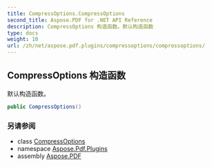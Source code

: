 ```yaml
---
title: CompressOptions.CompressOptions
second_title: Aspose.PDF for .NET API Reference
description: CompressOptions 构造函数。默认构造函数
type: docs
weight: 10
url: /zh/net/aspose.pdf.plugins/compressoptions/compressoptions/
---
```

## CompressOptions 构造函数

默认构造函数。

```csharp
public CompressOptions()
```

### 另请参阅

* class [CompressOptions](../)
* namespace [Aspose.Pdf.Plugins](../../../aspose.pdf.plugins/)
* assembly [Aspose.PDF](../../../)
